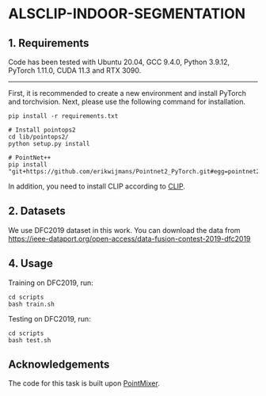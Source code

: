 # ALSCLIP-INDOOR-SEGMENTATION

## 1. Requirements
Code has been tested with Ubuntu 20.04, GCC 9.4.0, Python 3.9.12, PyTorch 1.11.0, CUDA 11.3 and RTX 3090.
***
First, it is recommended to create a new environment and install PyTorch and torchvision. Next, please use the following command for installation.

```
pip install -r requirements.txt

# Install pointops2
cd lib/pointops2/
python setup.py install

# PointNet++
pip install "git+https://github.com/erikwijmans/Pointnet2_PyTorch.git#egg=pointnet2_ops&subdirectory=pointnet2_ops_lib"
```

In addition, you need to install CLIP according to [CLIP](https://github.com/openai/CLIP).

## 2. Datasets

We use DFC2019 dataset in this work. You can download the data from https://ieee-dataport.org/open-access/data-fusion-contest-2019-dfc2019

## 4. Usage
Training on DFC2019, run:
```
cd scripts
bash train.sh
```
Testing on DFC2019, run:
```
cd scripts
bash test.sh
```

## Acknowledgements

The code for this task is built upon [PointMixer](https://github.com/LifeBeyondExpectations/ECCV22-PointMixer).
